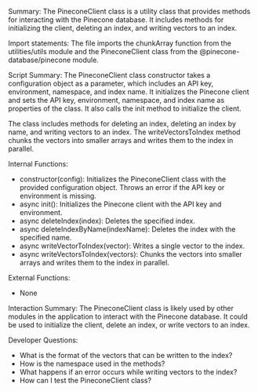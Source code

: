 Summary:
The PineconeClient class is a utility class that provides methods for interacting with the Pinecone database. It includes methods for initializing the client, deleting an index, and writing vectors to an index.

Import statements:
The file imports the chunkArray function from the utilities/utils module and the PineconeClient class from the @pinecone-database/pinecone module.

Script Summary:
The PineconeClient class constructor takes a configuration object as a parameter, which includes an API key, environment, namespace, and index name. It initializes the Pinecone client and sets the API key, environment, namespace, and index name as properties of the class. It also calls the init method to initialize the client.

The class includes methods for deleting an index, deleting an index by name, and writing vectors to an index. The writeVectorsToIndex method chunks the vectors into smaller arrays and writes them to the index in parallel.

Internal Functions:
- constructor(config): Initializes the PineconeClient class with the provided configuration object. Throws an error if the API key or environment is missing.
- async init(): Initializes the Pinecone client with the API key and environment.
- async deleteIndex(index): Deletes the specified index.
- async deleteIndexByName(indexName): Deletes the index with the specified name.
- async writeVectorToIndex(vector): Writes a single vector to the index.
- async writeVectorsToIndex(vectors): Chunks the vectors into smaller arrays and writes them to the index in parallel.

External Functions:
- None

Interaction Summary:
The PineconeClient class is likely used by other modules in the application to interact with the Pinecone database. It could be used to initialize the client, delete an index, or write vectors to an index.

Developer Questions:
- What is the format of the vectors that can be written to the index?
- How is the namespace used in the methods?
- What happens if an error occurs while writing vectors to the index?
- How can I test the PineconeClient class?